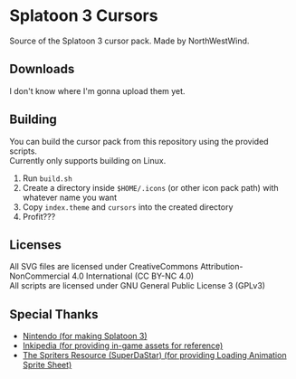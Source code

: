 # Splatoon 3 Cursors
Source of the Splatoon 3 cursor pack. Made by NorthWestWind.

## Downloads
I don't know where I'm gonna upload them yet.

## Building
You can build the cursor pack from this repository using the provided scripts.  
Currently only supports building on Linux.

1. Run `build.sh`
2. Create a directory inside `$HOME/.icons` (or other icon pack path) with whatever name you want
3. Copy `index.theme` and `cursors` into the created directory
4. Profit???

## Licenses
All SVG files are licensed under CreativeCommons Attribution-NonCommercial 4.0 International (CC BY-NC 4.0)  
All scripts are licensed under GNU General Public License 3 (GPLv3)

## Special Thanks
- [Nintendo (for making Splatoon 3)](https://splatoon.nintendo.com/)
- [Inkipedia (for providing in-game assets for reference)](https://splatoonwiki.org/wiki/Category:Splatoon_3_icons)
- [The Spriters Resource (SuperDaStar) (for providing Loading Animation Sprite Sheet)](https://www.spriters-resource.com/nintendo_switch/splatoon3/sheet/182952/)
